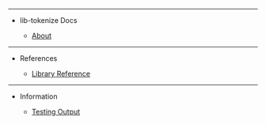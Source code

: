 <!-- _sidebar.md -->

<hr>

- lib-tokenize Docs

	- [About](guides/readme.md)

<hr>

- References

	- [Library Reference](guides/lib-tokenize.md)

<hr>

- Information

	- [Testing Output](testing-output.md)
